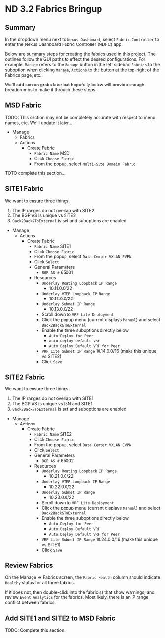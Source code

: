 # ND 3.2 Fabrics Bringup

## Summary

In the dropdown menu next to `Nexus Dashboard`, select `Fabric Controller`
to enter the Nexus Dashboard Fabric Controller (NDFC) app.

Below are summary steps for creating the fabrics used in this project.
The outlines follow the GUI paths to effect the desired configurations.
For example, `Manage` refers to the `Manage` button in the left sidebar.
`Fabrics` to the suboption when clicking `Manage`, `Actions` to the
button at the top-right of the Fabrics page, etc.

We'll add screen grabs later but hopefully below will provide enough
breadcrumbs to make it through these steps.

## MSD Fabric

TODO: This section may not be completely accurate with
respect to menu names, etc.  We'll update it later...

- Manage
  - Fabrics
  - Actions
    - Create Fabric
      - `Fabric Name` MSD
      - Click `Choose Fabric`
      - From the popup, select `Multi-Site Domain Fabric`

TOTO complete this section...

## SITE1 Fabric

We want to ensure three things.

1. The IP ranges do not overlap with SITE2
2. The BGP AS is unique vs SITE2
3. `Back2Back&ToExternal` is set and suboptions are enabled

- Manage
  - Actions
    - Create Fabric
      - `Fabric Name` SITE1
      - Click `Choose Fabric`
      - From the popup, select `Data Cemter VXLAN EVPN`
      - Click `Select`
      - General Parameters
        - `BGP AS #` 65001
      - Resources
        - `Underlay Routing Loopback IP Range`
          - 10.11.0.0/22
        - `Underlay VTEP Loopback IP Range`
          - 10.12.0.0/22
        - `Underlay Subnet IP Range`
          - 10.13.0.0/22
        - Scroll down to `VRF Lite Deployment`
        - Click the popup menu (current displays `Manual`) and select `Back2Back&ToExternal`
        - Enable the three suboptions directly below
          - `Auto Deploy for Peer`
          - `Auto Deploy Default VRF`
          - `Auto Deploy Default VRF for Peer`
        - `VRF Lite Subnet IP Range` 10.14.0.0/16 (make this unique vs SITE2)
        - Click `Save`

## SITE2 Fabric

We want to ensure three things.

1. The IP ranges do not overlap with SITE1
2. The BGP AS is unique vs ISN and SITE1
3. `Back2Back&ToExternal` is set and suboptions are enabled

- Manage
  - Actions
    - Create Fabric
      - `Fabric Name` SITE2
      - Click `Choose Fabric`
      - From the popup, select `Data Cemter VXLAN EVPN`
      - Click `Select`
      - General Parameters
        - `BGP AS #` 65002
      - Resources
        - `Underlay Routing Loopback IP Range`
          - 10.21.0.0/22
        - `Underlay VTEP Loopback IP Range`
          - 10.22.0.0/22
        - `Underlay Subnet IP Range`
          - 10.23.0.0/22
        - Scroll down to `VRF Lite Deployment`
        - Click the popup menu (current displays `Manual`) and select `Back2Back&ToExternal`
        - Enable the three suboptions directly below
          - `Auto Deploy for Peer`
          - `Auto Deploy Default VRF`
          - `Auto Deploy Default VRF for Peer`
        - `VRF Lite Subnet IP Range` 10.24.0.0/16 (make this unique vs SITE1)
        - Click `Save`

## Review Fabrics

On the Manage -> Fabrics screen, the `Fabric Health` column should indicate `Healthy`
status for all three fabrics.

If it does not, then double-click into the fabric(s) that show warnings, and review
`Event Analytics` for the fabrics.  Most likely, there is an IP range conflict between
fabrics.

## Add SITE1 and SITE2 to MSD Fabric

TODO: Complete this section.
